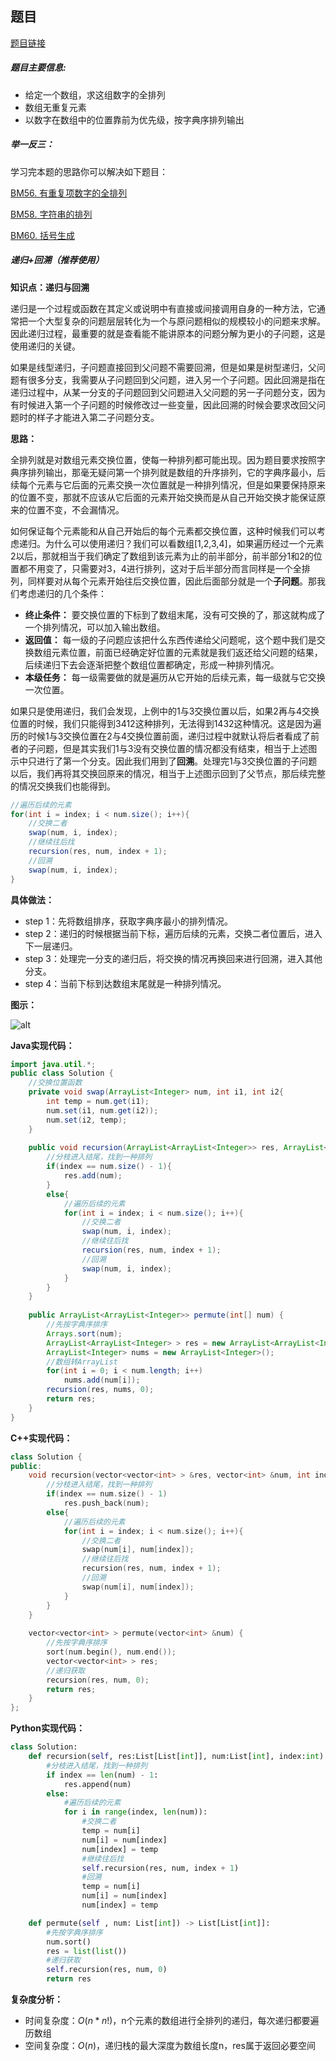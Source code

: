 ## 题目
[题目链接](https://www.nowcoder.com/practice/4bcf3081067a4d028f95acee3ddcd2b1?tpId=295&tqId=701&sourceUrl=/exam/oj&channenl=wgithub&fromPut=wgithub)

##### 题目主要信息:
- 给定一个数组，求这组数字的全排列
- 数组无重复元素
- 以数字在数组中的位置靠前为优先级，按字典序排列输出

##### 举一反三：

学习完本题的思路你可以解决如下题目：

[BM56. 有重复项数字的全排列](https://www.nowcoder.com/practice/a43a2b986ef34843ac4fdd9159b69863?tpId=295&tqId=700)

[BM58. 字符串的排列](https://www.nowcoder.com/practice/fe6b651b66ae47d7acce78ffdd9a96c7?tpId=295&tqId=23291)

[BM60. 括号生成](https://www.nowcoder.com/practice/c9addb265cdf4cdd92c092c655d164ca?tpId=295&tqId=725)

##### 递归+回溯（推荐使用）

**知识点：递归与回溯**

递归是一个过程或函数在其定义或说明中有直接或间接调用自身的一种方法，它通常把一个大型复杂的问题层层转化为一个与原问题相似的规模较小的问题来求解。因此递归过程，最重要的就是查看能不能讲原本的问题分解为更小的子问题，这是使用递归的关键。

如果是线型递归，子问题直接回到父问题不需要回溯，但是如果是树型递归，父问题有很多分支，我需要从子问题回到父问题，进入另一个子问题。因此回溯是指在递归过程中，从某一分支的子问题回到父问题进入父问题的另一子问题分支，因为有时候进入第一个子问题的时候修改过一些变量，因此回溯的时候会要求改回父问题时的样子才能进入第二子问题分支。

**思路：**

全排列就是对数组元素交换位置，使每一种排列都可能出现。因为题目要求按照字典序排列输出，那毫无疑问第一个排列就是数组的升序排列，它的字典序最小，后续每个元素与它后面的元素交换一次位置就是一种排列情况，但是如果要保持原来的位置不变，那就不应该从它后面的元素开始交换而是从自己开始交换才能保证原来的位置不变，不会漏情况。

如何保证每个元素能和从自己开始后的每个元素都交换位置，这种时候我们可以考虑递归。为什么可以使用递归？我们可以看数组[1,2,3,4]，如果遍历经过一个元素2以后，那就相当于我们确定了数组到该元素为止的前半部分，前半部分1和2的位置都不用变了，只需要对3，4进行排列，这对于后半部分而言同样是一个全排列，同样要对从每个元素开始往后交换位置，因此后面部分就是一个**子问题**。那我们考虑递归的几个条件：

- **终止条件：** 要交换位置的下标到了数组末尾，没有可交换的了，那这就构成了一个排列情况，可以加入输出数组。
- **返回值：** 每一级的子问题应该把什么东西传递给父问题呢，这个题中我们是交换数组元素位置，前面已经确定好位置的元素就是我们返还给父问题的结果，后续递归下去会逐渐把整个数组位置都确定，形成一种排列情况。
- **本级任务：** 每一级需要做的就是遍历从它开始的后续元素，每一级就与它交换一次位置。

如果只是使用递归，我们会发现，上例中的1与3交换位置以后，如果2再与4交换位置的时候，我们只能得到3412这种排列，无法得到1432这种情况。这是因为遍历的时候1与3交换位置在2与4交换位置前面，递归过程中就默认将后者看成了前者的子问题，但是其实我们1与3没有交换位置的情况都没有结束，相当于上述图示中只进行了第一个分支。因此我们用到了**回溯**。处理完1与3交换位置的子问题以后，我们再将其交换回原来的情况，相当于上述图示回到了父节点，那后续完整的情况交换我们也能得到。

```java
//遍历后续的元素
for(int i = index; i < num.size(); i++){ 
    //交换二者
    swap(num, i, index); 
    //继续往后找
    recursion(res, num, index + 1); 
    //回溯
    swap(num, i, index); 
}
```

**具体做法：**

- step 1：先将数组排序，获取字典序最小的排列情况。
- step 2：递归的时候根据当前下标，遍历后续的元素，交换二者位置后，进入下一层递归。
- step 3：处理完一分支的递归后，将交换的情况再换回来进行回溯，进入其他分支。
- step 4：当前下标到达数组末尾就是一种排列情况。

**图示：**

![alt](https://uploadfiles.nowcoder.com/images/20220216/397721558_1645007093100/7DE68BE654EB3545B85F1959FBC89F6B)

**Java实现代码：**
```java
import java.util.*;
public class Solution {
    //交换位置函数
    private void swap(ArrayList<Integer> num, int i1, int i2{ 
        int temp = num.get(i1);
        num.set(i1, num.get(i2));
        num.set(i2, temp);
    }
    
    public void recursion(ArrayList<ArrayList<Integer>> res, ArrayList<Integer> num, int index){
        //分枝进入结尾，找到一种排列
        if(index == num.size() - 1){
            res.add(num);
        }
        else{
            //遍历后续的元素
            for(int i = index; i < num.size(); i++){ 
                //交换二者
                swap(num, i, index); 
                //继续往后找
                recursion(res, num, index + 1); 
                //回溯
                swap(num, i, index); 
            }
        }
    }
    
    public ArrayList<ArrayList<Integer>> permute(int[] num) {
        //先按字典序排序
        Arrays.sort(num);  
        ArrayList<ArrayList<Integer> > res = new ArrayList<ArrayList<Integer>>();
        ArrayList<Integer> nums = new ArrayList<Integer>();
        //数组转ArrayList
        for(int i = 0; i < num.length; i++) 
            nums.add(num[i]);
        recursion(res, nums, 0);
        return res;
    }
}
```
**C++实现代码：**
```cpp
class Solution {
public:
    void recursion(vector<vector<int> > &res, vector<int> &num, int index){
        //分枝进入结尾，找到一种排列
        if(index == num.size() - 1) 
            res.push_back(num);
        else{
            //遍历后续的元素
            for(int i = index; i < num.size(); i++){ 
                //交换二者
                swap(num[i], num[index]); 
                //继续往后找
                recursion(res, num, index + 1); 
                //回溯
                swap(num[i], num[index]); 
            }
        }
    }
    
    vector<vector<int> > permute(vector<int> &num) {
        //先按字典序排序
        sort(num.begin(), num.end()); 
        vector<vector<int> > res;
        //递归获取
        recursion(res, num, 0); 
        return res;
    }
};
```

**Python实现代码：**
```python
class Solution:
    def recursion(self, res:List[List[int]], num:List[int], index:int):
        #分枝进入结尾，找到一种排列
        if index == len(num) - 1:  
            res.append(num)
        else:
            #遍历后续的元素
            for i in range(index, len(num)): 
                #交换二者
                temp = num[i]
                num[i] = num[index]
                num[index] = temp
                #继续往后找
                self.recursion(res, num, index + 1) 
                #回溯
                temp = num[i]
                num[i] = num[index]
                num[index] = temp

    def permute(self , num: List[int]) -> List[List[int]]:
        #先按字典序排序
        num.sort() 
        res = list(list())
        #递归获取
        self.recursion(res, num, 0) 
        return res
```
**复杂度分析：**
- 时间复杂度：$O(n*n!)$，n个元素的数组进行全排列的递归，每次递归都要遍历数组
- 空间复杂度：$O(n)$，递归栈的最大深度为数组长度n，res属于返回必要空间